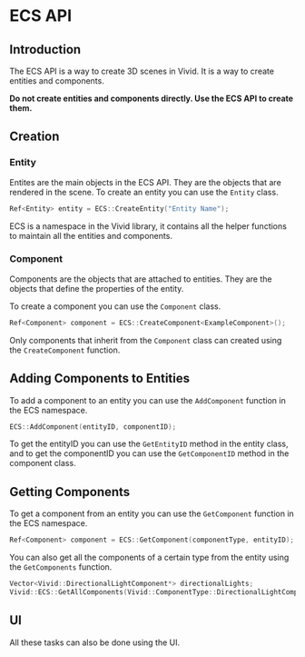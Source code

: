 # ECS API
## Introduction
The ECS API is a way to create 3D scenes in Vivid. It is a way to create entities and 
components. 

**Do not create entities and components directly. Use the ECS API to create them.**

## Creation
### Entity
Entites are the main objects in the ECS API. They are the objects that are rendered in the scene.
To create an entity you can use the `Entity` class. 

```cpp
Ref<Entity> entity = ECS::CreateEntity("Entity Name");
```

ECS is a namespace in the Vivid library, it contains all the helper functions to maintain all the entities and 
components.

### Component
Components are the objects that are attached to entities. They are the objects that define the 
properties of the entity. 

To create a component you can use the `Component` class.

```cpp
Ref<Component> component = ECS::CreateComponent<ExampleComponent>();
```

Only components that inherit from the `Component` class can created using the `CreateComponent` function.

## Adding Components to Entities
To add a component to an entity you can use the `AddComponent` function in the ECS namespace.

```cpp
ECS::AddComponent(entityID, componentID);
```

To get the entityID you can use the `GetEntityID` method in the entity class, and to get the 
componentID you can use the `GetComponentID` method in the component class.

## Getting Components
To get a component from an entity you can use the `GetComponent` function in the ECS namespace.

```cpp
Ref<Component> component = ECS::GetComponent(componentType, entityID);
```

You can also get all the components of a certain type from the entity using the `GetComponents` function.

```cpp
Vector<Vivid::DirectionalLightComponent*> directionalLights;
Vivid::ECS::GetAllComponents(Vivid::ComponentType::DirectionalLightComponent, directionalLights);
```

## UI
All these tasks can also be done using the UI.
